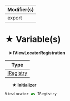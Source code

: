 | Modifier(s)                            |
|----------------------------------------|
| export |

# &#9733; Variable(s)

&nbsp;&nbsp; **&#10148; IViewLocatorRegistration**

| Type                        |
|-----------------------------|
| [IRegistry](/kernel/interface/di/iregistry.md) |

&nbsp;&nbsp;&nbsp;&nbsp;&nbsp; **&#9733; Initializer**

```ts
ViewLocator as IRegistry
```